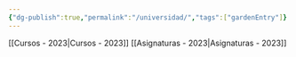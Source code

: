 ```yaml
---
{"dg-publish":true,"permalink":"/universidad/","tags":["gardenEntry"]}
---
```


[[Cursos - 2023\|Cursos - 2023]]
[[Asignaturas - 2023\|Asignaturas - 2023]]